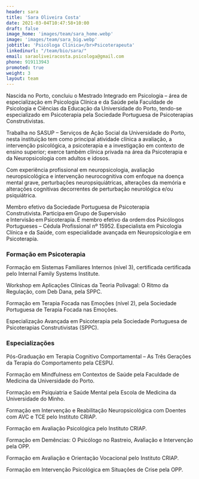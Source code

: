 ```yaml
---
header: sara
title: 'Sara Oliveira Costa'
date: 2021-03-04T10:47:58+10:00
draft: false
image_home: 'images/team/sara_home.webp'
image: 'images/team/sara_big.webp'
jobtitle: 'Psicóloga Clínica</br>Psicoterapeuta'
linkedinurl: "/team/bio/sara/"
email: saraoliveiracosta.psicologa@gmail.com 
phone: 919113943
promoted: true
weight: 3
layout: team
---
```


Nascida no Porto, concluiu o Mestrado Integrado em Psicologia – área de especialização em Psicologia Clínica e da Saúde pela Faculdade de Psicologia e Ciências da Educação da Universidade do Porto, tendo-se especializado em Psicoterapia pela Sociedade Portuguesa de Psicoterapias Construtivistas.

Trabalha no SASUP – Serviços de Ação Social da Universidade do Porto, nesta instituição tem como principal atividade clínica a avaliação, a intervenção psicológica, a psicoterapia e a investigação em contexto de ensino superior; exerce também clínica privada na área da Psicoterapia e da Neuropsicologia com adultos e idosos.

Com experiência profissional em neuropsicologia, avaliação neuropsicológica e intervenção neurocognitiva com enfoque na doença mental grave, perturbações neuropsiquiátricas, alterações da memória e alterações cognitivas decorrentes de perturbação neurológica e/ou psiquiátrica.

Membro efetivo da Sociedade Portuguesa de Psicoterapia Construtivista. Participa em Grupo de Supervisão e Intervisão em Psicoterapia. É membro efetivo da ordem dos Psicólogos Portugueses – Cédula Profissional nº 15952. Especialista em Psicologia Clínica e da Saúde, com especialidade avançada em Neuropsicologia e em Psicoterapia.

### Formação em Psicoterapia
Formação em Sistemas Familiares Internos (nível 3), certificada certificada pelo Internal Family Systems Institute. 

Workshop em Aplicações Clínicas da Teoria Polivagal: O Ritmo da Regulação, com Deb Dana, pela SPPC. 

Formação em Terapia Focada nas Emoções (nível 2), pela Sociedade Portuguesa de Terapia Focada nas Emoções. 

Especialização Avançada em Psicoterapia pela Sociedade Portuguesa de Psicoterapias Construtivistas (SPPC).

### Especializações
Pós-Graduação em Terapia Cognitivo Comportamental – As Três Gerações da Terapia do Comportamento pela CESPU.

Formação em Mindfulness em Contextos de Saúde pela Faculdade de Medicina da Universidade do Porto.

Formação em Psiquiatria e Saúde Mental pela Escola de Medicina da Universidade do Minho.

Formação em Intervenção e Reabilitação Neuropsicológica com Doentes com AVC e TCE pelo Instituto CRIAP.

Formação em Avaliação Psicológica pelo Instituto CRIAP.

Formação em Demências: O Psicólogo no Rastreio, Avaliação e Intervenção pela OPP.

Formação em Avaliação e Orientação Vocacional pelo Instituto CRIAP.

Formação em Intervenção Psicológica em Situações de Crise pela OPP.